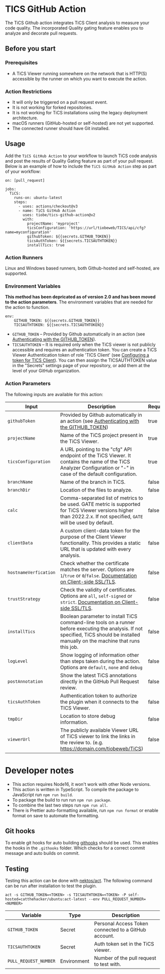 # TICS GitHub Action

The TiCS Github action integrates TiCS Client analysis to measure your code quality. The incorporated Quality gating feature enables you to analyze and decorate pull requests.

## Before you start

### Prerequisites

- A TiCS Viewer running somewhere on the network that is HTTP(S) accessible by the runner on which you want to execute the action.

### Action Restrictions

- It will only be triggered on a pull request event.
- It is not working for forked repositories.
- It is not working for TiCS installations using the legacy deployment architecture.
- macOS runners (GitHub-hosted or self-hosted) are not yet supported.
- The connected runner should have Git installed.

## Usage

Add the `TiCS GitHub Action` to your workflow to launch TiCS code analysis and post the results of Quality Gating feature as part of your pull request.
Below is an example of how to include the `TiCS GitHub Action` step as part of your workflow:

```
on: [pull_request]

jobs:
  TiCS:
    runs-on: ubuntu-latest
    steps:
      - uses: actions/checkout@v3
      - name: TiCS GitHub Action
        uses: tiobe/tics-github-action@v2
        with:
          projectName: 'myproject'
          ticsConfiguration: 'https://url/tiobeweb/TICS/api/cfg?name=myconfiguration'
          githubToken: ${{secrets.GITHUB_TOKEN}}
          ticsAuthToken: ${{secrets.TICSAUTHTOKEN}}
          installTics: true
```

### Action Runners

Linux and Windows based runners, both Github-hosted and self-hosted, are supported.

### Environment Variables

**This method has been depricated as of version 2.0 and has been moved to the action parameters**. The environment variables that are needed for the action to function.

```
env:
    GITHUB_TOKEN: ${{secrets.GITHUB_TOKEN}}
    TICSAUTHTOKEN: ${{secrets.TICSAUTHTOKEN}}
```

- `GITHUB_TOKEN` – Provided by Github automatically in an action (see [Authenticating with the GITHUB_TOKEN](https://help.github.com/en/actions/automating-your-workflow-with-github-actions/authenticating-with-the-github_token)).
- `TICSAUTHTOKEN` – It is required only when the TiCS viewer is not publicly accessible and requires an authentication token. You can create a TiCS Viewer Authentication token of role 'TICS Client' (see [Configuring a token for TICS Client](https://demo.tiobe.com/tiobeweb/TICS/docs/index.html#doc=admin/admin_11_viewer.html%23auth-token)). You can then assign the TICSAUTHTOKEN value in the "Secrets" settings page of your repository, or add them at the level of your GitHub organization.

### Action Parameters

The following inputs are available for this action:

| Input                 | Description                                                                                                                                                                                                          | Required |
| --------------------- | -------------------------------------------------------------------------------------------------------------------------------------------------------------------------------------------------------------------- | -------- |
| `githubToken`         | Provided by Github automatically in an action (see [Authenticating with the GITHUB_TOKEN](https://help.github.com/en/actions/automating-your-workflow-with-github-actions/authenticating-with-the-github_token))     | true     |
| `projectName`         | Name of the TiCS project present in the TiCS Viewer.                                                                                                                                                                 | true     |
| `ticsConfiguration`   | A URL pointing to the "cfg" API endpoint of the TiCS Viewer. It contains the name of the TiCS Analyzer Configuration or "-" in case of the default configuration.                                                    | true     |
| `branchName`          | Name of the branch in TiCS.                                                                                                                                                                                          | false    |
| `branchDir`           | Location of the files to analyze.                                                                                                                                                                                    | false    |
| `calc`                | Comma-separated list of metrics to be used. GATE metric is supported for TiCS Viewer versions higher than 2022.2.x. If not specified, `GATE` will be used by default.                                                | false    |
| `clientData`          | A custom client-data token for the purpose of the Client Viewer functionality. This provides a static URL that is updated with every analysis.                                                                       | false    |
| `hostnameVerfication` | Check whether the certificate matches the server. Options are `1`/`true` or `0`/`false`. [Documentation on Client-side SSL/TLS](https://portal.tiobe.com/2022.2/docs/#doc=admin/admin_11_viewer.html%23ssl-wrapper). | false    |
| `trustStrategy`       | Check the validity of certificates. Options are `all`, `self-signed` or `strict`. [Documentation on Client-side SSL/TLS](https://portal.tiobe.com/2022.2/docs/#doc=admin/admin_11_viewer.html%23ssl-wrapper).        | false    |
| `installTics`         | Boolean parameter to install TiCS command-line tools on a runner before executing the analysis. If not specified, TiCS should be installed manually on the machine that runs this job.                               | false    |
| `logLevel`            | Show logging of information other than steps taken during the action. Options are `default`, `none` and `debug`                                                                                                      | false    |
| `postAnnotation`      | Show the latest TiCS annotations directly in the GitHub Pull Request review.                                                                                                                                         | false    |
| `ticsAuthToken`       | Authentication token to authorize the plugin when it connects to the TICS Viewer.                                                                                                                                    | false    |
| `tmpDir`              | Location to store debug information.                                                                                                                                                                                 | false    |
| `viewerUrl`           | The publicly available Viewer URL of TiCS viewer to link the links in the review to. (e.g. https://domain.com/tiobeweb/TiCS)                                                                                         | false    |

# Developer notes

- This action requires Node16, it won't work with other Node versions.
- This action is written in TypeScript. To compile the package to JavaScript run `npm run build`.
- To package the build to run run `npm run package`.
- To combine the last two steps run `npm run all`.
- There is Prettier auto-formatting available, run `npm run format` or enable format on save to automate the formatting.

## Git hooks

To enable git hooks for auto building [githooks](https://github.com/gabyx/githooks) should be used. This enables the hooks in the `.githooks` folder. Which checks for a correct commit message and auto builds on commit.

## Testing

Testing this action can be done with [nektos/act](https://github.com/nektos/act). The following command can be run after installation to test the plugin.

```
act -s GITHUB_TOKEN=<TOKEN> -s TICSAUTHTOKEN=<TOKEN> -P self-hosted=catthehacker/ubuntu:act-latest --env PULL_REQUEST_NUMBER=<NUMBER>
```

| Variable              | Type        | Description                                          |
| --------------------- | ----------- | ---------------------------------------------------- |
| `GITHUB_TOKEN`        | Secret      | Personal Access Token connected to a GitHub account. |
| `TICSAUTHTOKEN`       | Secret      | Auth token set in the TiCS viewer.                   |
| `PULL_REQUEST_NUMBER` | Environment | Number of the pull request to test with.             |
